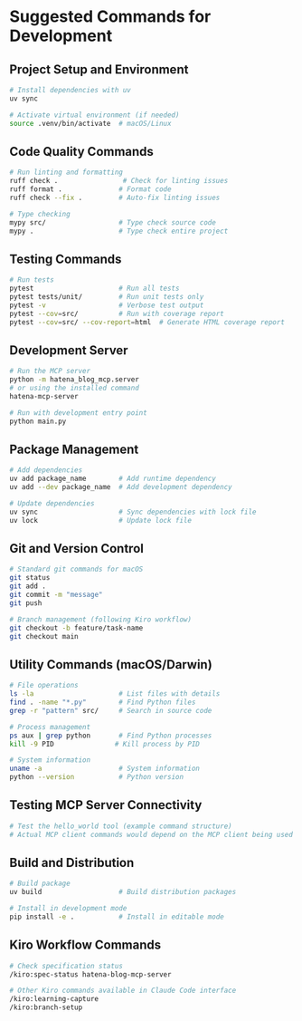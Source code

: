 # Suggested Commands for Development

## Project Setup and Environment
```bash
# Install dependencies with uv
uv sync

# Activate virtual environment (if needed)
source .venv/bin/activate  # macOS/Linux
```

## Code Quality Commands
```bash
# Run linting and formatting
ruff check .                # Check for linting issues
ruff format .              # Format code
ruff check --fix .         # Auto-fix linting issues

# Type checking
mypy src/                  # Type check source code
mypy .                     # Type check entire project
```

## Testing Commands
```bash
# Run tests
pytest                     # Run all tests
pytest tests/unit/         # Run unit tests only
pytest -v                  # Verbose test output
pytest --cov=src/          # Run with coverage report
pytest --cov=src/ --cov-report=html  # Generate HTML coverage report
```

## Development Server
```bash
# Run the MCP server
python -m hatena_blog_mcp.server
# or using the installed command
hatena-mcp-server

# Run with development entry point
python main.py
```

## Package Management
```bash
# Add dependencies
uv add package_name        # Add runtime dependency
uv add --dev package_name  # Add development dependency

# Update dependencies
uv sync                    # Sync dependencies with lock file
uv lock                    # Update lock file
```

## Git and Version Control
```bash
# Standard git commands for macOS
git status
git add .
git commit -m "message"
git push

# Branch management (following Kiro workflow)
git checkout -b feature/task-name
git checkout main
```

## Utility Commands (macOS/Darwin)
```bash
# File operations
ls -la                     # List files with details
find . -name "*.py"        # Find Python files
grep -r "pattern" src/     # Search in source code

# Process management
ps aux | grep python       # Find Python processes
kill -9 PID               # Kill process by PID

# System information
uname -a                   # System information
python --version           # Python version
```

## Testing MCP Server Connectivity
```bash
# Test the hello_world tool (example command structure)
# Actual MCP client commands would depend on the MCP client being used
```

## Build and Distribution
```bash
# Build package
uv build                   # Build distribution packages

# Install in development mode
pip install -e .           # Install in editable mode
```

## Kiro Workflow Commands
```bash
# Check specification status
/kiro:spec-status hatena-blog-mcp-server

# Other Kiro commands available in Claude Code interface
/kiro:learning-capture
/kiro:branch-setup
```